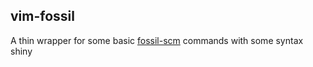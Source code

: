 vim-fossil
----------

A thin wrapper for some basic [fossil-scm](http://fossil-scm.org) commands with some syntax shiny



